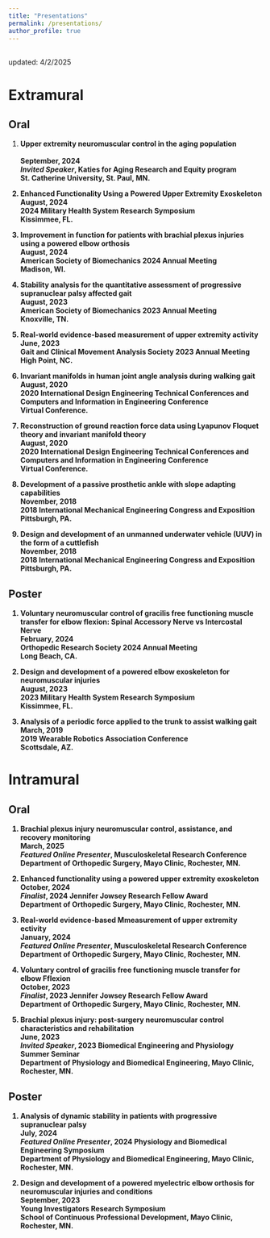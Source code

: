 ```yaml
---
title: "Presentations"
permalink: /presentations/
author_profile: true
---
```


<br>
updated: 4/2/2025

# Extramural
## Oral
1. <b>Upper extremity neuromuscular control in the aging population<br><br>
	September, 2024 <br>
	<i>Invited Speaker</i>, Katies for Aging Research and Equity program<br>
	St. Catherine University, St. Paul, MN.

2. <b>Enhanced Functionality Using a Powered Upper Extremity Exoskeleton </b><br>
	August, 2024<br>
	2024 Military Health System Research Symposium<br>
	Kissimmee, FL.

3. <b>Improvement in function for patients with brachial plexus injuries using a powered elbow orthosis </b><br>
	August, 2024<br>
	American Society of Biomechanics 2024 Annual Meeting<br>
	Madison, WI.

4. <b>Stability analysis for the quantitative assessment of progressive supranuclear palsy affected gait </b><br>
	August, 2023<br>
	American Society of Biomechanics 2023 Annual Meeting<br>
	Knoxville, TN.

5. <b>Real-world evidence-based measurement of upper extremity activity </b><br>
	June, 2023<br>
	Gait and Clinical Movement Analysis Society 2023 Annual Meeting<br>
	High Point, NC.

6. <b>Invariant manifolds in human joint angle analysis during walking gait</b> <br>
	August, 2020<br>
	2020 International Design Engineering Technical Conferences and Computers and Information in Engineering Conference <br>
	Virtual Conference.

7. <b>Reconstruction of ground reaction force data using Lyapunov Floquet theory and invariant manifold theory</b> <br>
	August, 2020<br>
	2020 International Design Engineering Technical Conferences and Computers and Information in Engineering Conference<br>
	Virtual Conference.

8. <b>Development of a passive prosthetic ankle with slope adapting capabilities </b><br>
	November, 2018<br>
	2018 International Mechanical Engineering Congress and Exposition<br>
	Pittsburgh, PA.

9. <b>Design and development of an unmanned underwater vehicle (UUV) in the form of a cuttlefish </b><br>
	November, 2018<br>
	2018 International Mechanical Engineering Congress and Exposition<br>
	Pittsburgh, PA.

## Poster 
1. <b>Voluntary neuromuscular control of gracilis free functioning muscle transfer for elbow flexion: Spinal Accessory Nerve vs Intercostal Nerve </b><br>
	February, 2024<br>
	Orthopedic Research Society 2024 Annual Meeting<br>
	Long Beach, CA.

2. <b>Design and development of a powered elbow exoskeleton for neuromuscular injuries </b><br>
	August, 2023<br>
	2023 Military Health System Research Symposium<br>
	Kissimmee, FL.

3. <b>Analysis of a periodic force applied to the trunk to assist walking gait </b><br>
	March, 2019<br>
	2019 Wearable Robotics Association Conference<br>
	Scottsdale, AZ.

# Intramural
## Oral
1. <b>Brachial plexus injury neuromuscular control, assistance, and recovery monitoring</b><br>
	March, 2025 <br>
	<i>Featured Online Presenter</i>, Musculoskeletal Research Conference<br>
	Department of Orthopedic Surgery, Mayo Clinic, Rochester, MN.

2. <b>Enhanced functionality using a powered upper extremity exoskeleton</b><br>
	October, 2024 <br>
	<i>Finalist</i>, 2024 Jennifer Jowsey Research Fellow Award<br>
	Department of Orthopedic Surgery, Mayo Clinic, Rochester, MN.

3. <b>Real-world evidence-based Mmeasurement of upper extremity ectivity</b><br>
	January, 2024 <br>
	<i>Featured Online Presenter</i>, Musculoskeletal Research Conference<br>
	Department of Orthopedic Surgery, Mayo Clinic, Rochester, MN.

4. <b>Voluntary control of gracilis free functioning muscle transfer for elbow Fflexion</b><br>
	October, 2023 <br>
	<i>Finalist</i>, 2023 Jennifer Jowsey Research Fellow Award<br>
	Department of Orthopedic Surgery, Mayo Clinic, Rochester, MN.

5. <b>Brachial plexus injury: post-surgery neuromuscular control characteristics and rehabilitation</b><br>
	June, 2023 <br>
	<i>Invited Speaker</i>, 2023 Biomedical Engineering and Physiology Summer Seminar<br>
	Department of Physiology and Biomedical Engineering, Mayo Clinic, Rochester, MN.

## Poster
1. <b>Analysis of dynamic stability in patients with progressive supranuclear palsy</b><br>
	July, 2024 <br>
	<i>Featured Online Presenter</i>, 2024 Physiology and Biomedical Engineering Symposium<br>
	Department of Physiology and Biomedical Engineering, Mayo Clinic, Rochester, MN.

2. <b>Design and development of a powered myelectric elbow orthosis for neuromuscular injuries and conditions</b><br>
	September, 2023 <br>
	Young Investigators Research Symposium<br>
	School of Continuous Professional Development, Mayo Clinic, Rochester, MN.

